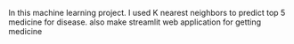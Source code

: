 In this machine learning project. I used K nearest neighbors to predict top 5 medicine for disease. also make streamlit web application for getting medicine 
